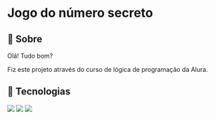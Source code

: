 <h1> Jogo do número secreto</h1> 

<h2> 📃 Sobre</h2>

<p>Olá! Tudo bom?</p>
<p>Fiz este projeto através do curso de lógica de programação da Alura.</p>

## 🚀 Tecnologias
<div>
<img src="https://img.shields.io/badge/HTML-239120?style=for-the-badge&logo=html5&logoColor=white">
  <img src="https://img.shields.io/badge/CSS-239120?&style=for-the-badge&logo=css3&logoColor=white">
  <img src="https://img.shields.io/badge/JavaScript-F7DF1E?style=for-the-badge&logo=javascript&logoColor=black">
</div>


